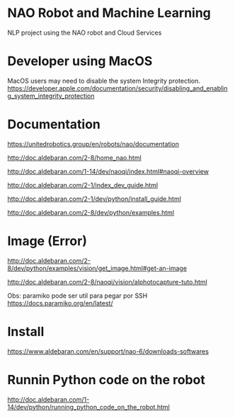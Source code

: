 # NAO Robot and Machine Learning

NLP project using the NAO robot and Cloud Services 

# Developer using MacOS 

MacOS users may need to disable the system Integrity protection.  
https://developer.apple.com/documentation/security/disabling_and_enabling_system_integrity_protection

# Documentation 

https://unitedrobotics.group/en/robots/nao/documentation

http://doc.aldebaran.com/2-8/home_nao.html

http://doc.aldebaran.com/1-14/dev/naoqi/index.html#naoqi-overview

http://doc.aldebaran.com/2-1/index_dev_guide.html

http://doc.aldebaran.com/2-1/dev/python/install_guide.html

http://doc.aldebaran.com/2-8/dev/python/examples.html

# Image (Error)
http://doc.aldebaran.com/2-8/dev/python/examples/vision/get_image.html#get-an-image

http://doc.aldebaran.com/2-8/naoqi/vision/alphotocapture-tuto.html

Obs:  paramiko pode ser util para pegar por SSH https://docs.paramiko.org/en/latest/

# Install

https://www.aldebaran.com/en/support/nao-6/downloads-softwares

# Runnin Python code on the robot

http://doc.aldebaran.com/1-14/dev/python/running_python_code_on_the_robot.html